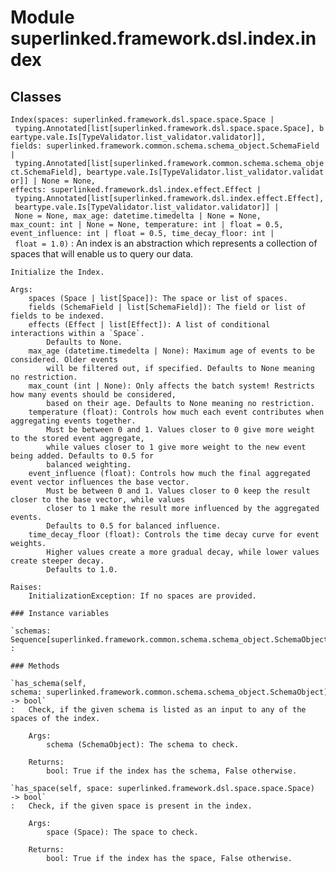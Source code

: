 Module superlinked.framework.dsl.index.index
============================================

Classes
-------

`Index(spaces: superlinked.framework.dsl.space.space.Space | typing.Annotated[list[superlinked.framework.dsl.space.space.Space], beartype.vale.Is[TypeValidator.list_validator.validator]], fields: superlinked.framework.common.schema.schema_object.SchemaField | typing.Annotated[list[superlinked.framework.common.schema.schema_object.SchemaField], beartype.vale.Is[TypeValidator.list_validator.validator]] | None = None, effects: superlinked.framework.dsl.index.effect.Effect | typing.Annotated[list[superlinked.framework.dsl.index.effect.Effect], beartype.vale.Is[TypeValidator.list_validator.validator]] | None = None, max_age: datetime.timedelta | None = None, max_count: int | None = None, temperature: int | float = 0.5, event_influence: int | float = 0.5, time_decay_floor: int | float = 1.0)`
:   An index is an abstraction which represents a collection of spaces that will enable us to query our data.
    
    Initialize the Index.
    
    Args:
        spaces (Space | list[Space]): The space or list of spaces.
        fields (SchemaField | list[SchemaField]): The field or list of fields to be indexed.
        effects (Effect | list[Effect]): A list of conditional interactions within a `Space`.
            Defaults to None.
        max_age (datetime.timedelta | None): Maximum age of events to be considered. Older events
            will be filtered out, if specified. Defaults to None meaning no restriction.
        max_count (int | None): Only affects the batch system! Restricts how many events should be considered,
            based on their age. Defaults to None meaning no restriction.
        temperature (float): Controls how much each event contributes when aggregating events together.
            Must be between 0 and 1. Values closer to 0 give more weight to the stored event aggregate,
            while values closer to 1 give more weight to the new event being added. Defaults to 0.5 for
            balanced weighting.
        event_influence (float): Controls how much the final aggregated event vector influences the base vector.
            Must be between 0 and 1. Values closer to 0 keep the result closer to the base vector, while values
            closer to 1 make the result more influenced by the aggregated events.
            Defaults to 0.5 for balanced influence.
        time_decay_floor (float): Controls the time decay curve for event weights.
            Higher values create a more gradual decay, while lower values create steeper decay.
            Defaults to 1.0.
    
    Raises:
        InitializationException: If no spaces are provided.

    ### Instance variables

    `schemas: Sequence[superlinked.framework.common.schema.schema_object.SchemaObject]`
    :

    ### Methods

    `has_schema(self, schema: superlinked.framework.common.schema.schema_object.SchemaObject) ‑> bool`
    :   Check, if the given schema is listed as an input to any of the spaces of the index.
        
        Args:
            schema (SchemaObject): The schema to check.
        
        Returns:
            bool: True if the index has the schema, False otherwise.

    `has_space(self, space: superlinked.framework.dsl.space.space.Space) ‑> bool`
    :   Check, if the given space is present in the index.
        
        Args:
            space (Space): The space to check.
        
        Returns:
            bool: True if the index has the space, False otherwise.